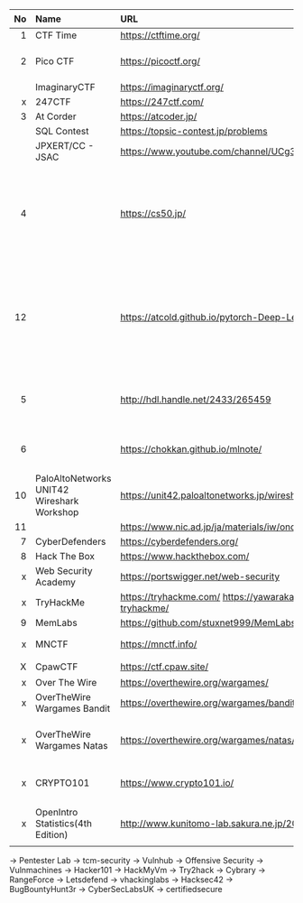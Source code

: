 |No|Name|URL|コメント
|--:|:--|:--|:--|
|  1| CTF Time | https://ctftime.org/
|  2| Pico CTF | https://picoctf.org/ | Carnegie Mellon University |
|   | ImaginaryCTF | https://imaginaryctf.org/ |
|  x| 247CTF | https://247ctf.com/ | |
|  3| At Corder | https://atcoder.jp/ |
|   | SQL Contest | https://topsic-contest.jp/problems |
|   | JPXERT/CC - JSAC | https://www.youtube.com/channel/UCg3LUVPVFZMoMS0UFYVOdeg |
|  4| | https://cs50.jp/ | ハーバード大学 コンピュータサイエンスプログラミング技術コース CS50x (日本語訳) |
| 12| | https://atcold.github.io/pytorch-Deep-Learning/ja/ | 深層学習 DS-GA 1008 · 2020年度春学期 · ニューヨーク大学データ・サイエンス・センター |
|  5| | http://hdl.handle.net/2433/265459 | 京都大学プログラミング演習 Python 2021 |
|  6| | https://chokkan.github.io/mlnote/ | 東京工業大学情報理工学院 機械学習帳 |
| 10| PaloAltoNetworks UNIT42 Wireshark Workshop | https://unit42.paloaltonetworks.jp/wireshark-workshop-videos/ |
| 11| | https://www.nic.ad.jp/ja/materials/iw/ondemand/ |
|  7| CyberDefenders | https://cyberdefenders.org/ |
|  8| Hack The Box | https://www.hackthebox.com/ |
|  x| Web Security Academy | https://portswigger.net/web-security | |
|  x| TryHackMe | https://tryhackme.com/   https://yawaraka-sec.com/how-to-start-tryhackme/ | |
|  9| MemLabs | https://github.com/stuxnet999/MemLabs |
|  x| MNCTF | https://mnctf.info/ | Macnica CTF (日本語) |
|  X| CpawCTF | https://ctf.cpaw.site/ |  (日本語) |
|  x| Over The Wire | https://overthewire.org/wargames/ | |
|  x| OverTheWire Wargames Bandit | https://overthewire.org/wargames/bandit/ | Shell |
|  x| OverTheWire Wargames Natas | https://overthewire.org/wargames/natas/ | basics of serverside web-security |
|  x| CRYPTO101 | https://www.crypto101.io/ | introductory course on cryptography |
|  x| OpenIntro Statistics(4th Edition) | http://www.kunitomo-lab.sakura.ne.jp/2021-3-3Open(S).pdf | データ分析のための統計学入門 |




→ Pentester Lab
→ tcm-security
→ Vulnhub
→ Offensive Security 
→ Vulnmachines
→ Hacker101
→ HackMyVm
→ Try2hack
→ Cybrary
→ RangeForce
→ Letsdefend
→ vhackinglabs 
→ Hacksec42 
→ BugBountyHunt3r 
→ CyberSecLabsUK 
→ certifiedsecure 


